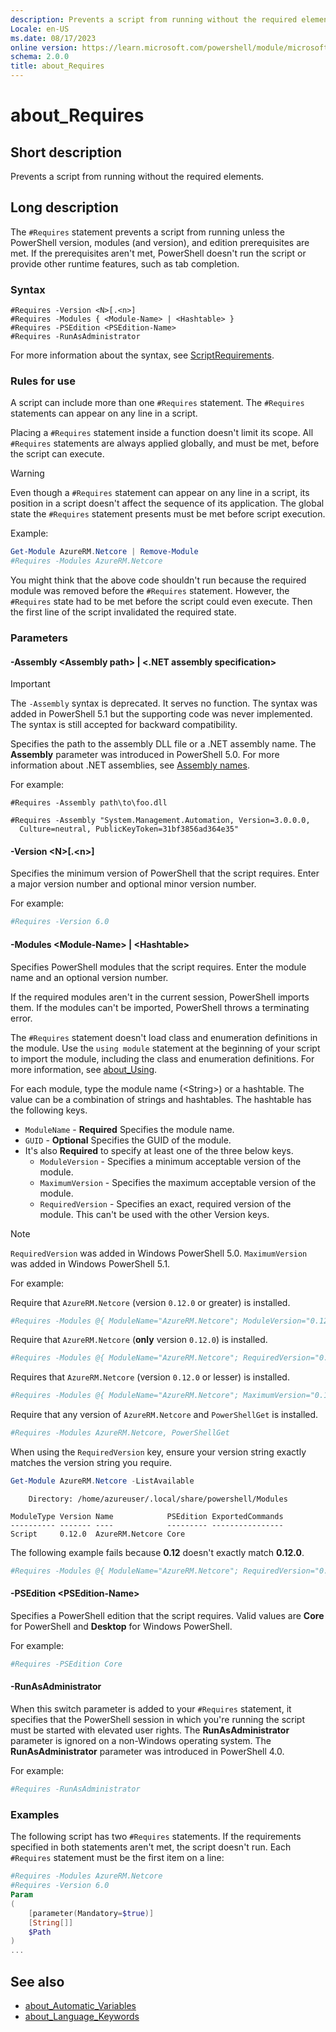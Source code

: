 ```yaml
---
description: Prevents a script from running without the required elements.
Locale: en-US
ms.date: 08/17/2023
online version: https://learn.microsoft.com/powershell/module/microsoft.powershell.core/about/about_requires?view=powershell-7.6&WT.mc_id=ps-gethelp
schema: 2.0.0
title: about_Requires
---
```


# about_Requires

## Short description

Prevents a script from running without the required elements.

## Long description

The `#Requires` statement prevents a script from running unless the PowerShell
version, modules (and version), and edition
prerequisites are met. If the prerequisites aren't met, PowerShell doesn't run
the script or provide other runtime features, such as tab completion.

### Syntax

```
#Requires -Version <N>[.<n>]
#Requires -Modules { <Module-Name> | <Hashtable> }
#Requires -PSEdition <PSEdition-Name>
#Requires -RunAsAdministrator
```

For more information about the syntax, see
[ScriptRequirements](/dotnet/api/system.management.automation.language.scriptrequirements).

### Rules for use

A script can include more than one `#Requires` statement. The `#Requires`
statements can appear on any line in a script.

Placing a `#Requires` statement inside a function doesn't limit its scope. All
`#Requires` statements are always applied globally, and must be met, before the
script can execute.

> [!WARNING]
> Even though a `#Requires` statement can appear on any line in a script, its
> position in a script doesn't affect the sequence of its application. The
> global state the `#Requires` statement presents must be met before script
> execution.

Example:

```powershell
Get-Module AzureRM.Netcore | Remove-Module
#Requires -Modules AzureRM.Netcore
```

You might think that the above code shouldn't run because the required module
was removed before the `#Requires` statement. However, the `#Requires` state
had to be met before the script could even execute. Then the first line of the
script invalidated the required state.

### Parameters

#### -Assembly \<Assembly path> | \<.NET assembly specification>

> [!IMPORTANT]
> The `-Assembly` syntax is deprecated. It serves no function. The syntax was
> added in PowerShell 5.1 but the supporting code was never implemented. The
> syntax is still accepted for backward compatibility.

Specifies the path to the assembly DLL file or a .NET assembly name. The
**Assembly** parameter was introduced in PowerShell 5.0. For more information
about .NET assemblies, see [Assembly names](/dotnet/standard/assembly/names).

For example:

```
#Requires -Assembly path\to\foo.dll
```

```
#Requires -Assembly "System.Management.Automation, Version=3.0.0.0,
  Culture=neutral, PublicKeyToken=31bf3856ad364e35"
```

#### -Version \<N\>[.\<n\>]

Specifies the minimum version of PowerShell that the script requires. Enter a
major version number and optional minor version number.

For example:

```powershell
#Requires -Version 6.0
```

#### -Modules \<Module-Name\> | \<Hashtable\>

Specifies PowerShell modules that the script requires. Enter the module name
and an optional version number.

If the required modules aren't in the current session, PowerShell imports them.
If the modules can't be imported, PowerShell throws a terminating error.

The `#Requires` statement doesn't load class and enumeration definitions in the
module. Use the `using module` statement at the beginning of your script to
import the module, including the class and enumeration definitions. For more
information, see [about_Using](about_Using.md).

For each module, type the module name (\<String\>) or a hashtable. The value
can be a combination of strings and hashtables. The hashtable has the
following keys.

- `ModuleName` - **Required** Specifies the module name.
- `GUID` - **Optional** Specifies the GUID of the module.
- It's also **Required** to specify at least one of the three below keys.
  - `ModuleVersion` - Specifies a minimum acceptable version of the module.
  - `MaximumVersion` - Specifies the maximum acceptable version of the module.
  - `RequiredVersion` - Specifies an exact, required version of the module.
    This can't be used with the other Version keys.

> [!NOTE]
> `RequiredVersion` was added in Windows PowerShell 5.0.
> `MaximumVersion` was added in Windows PowerShell 5.1.

For example:

Require that `AzureRM.Netcore` (version `0.12.0` or greater) is installed.

```powershell
#Requires -Modules @{ ModuleName="AzureRM.Netcore"; ModuleVersion="0.12.0" }
```

Require that `AzureRM.Netcore` (**only** version `0.12.0`) is installed.

```powershell
#Requires -Modules @{ ModuleName="AzureRM.Netcore"; RequiredVersion="0.12.0" }
```

Requires that `AzureRM.Netcore` (version `0.12.0` or lesser) is installed.

```powershell
#Requires -Modules @{ ModuleName="AzureRM.Netcore"; MaximumVersion="0.12.0" }
```

Require that any version of `AzureRM.Netcore` and `PowerShellGet` is installed.

```powershell
#Requires -Modules AzureRM.Netcore, PowerShellGet
```

When using the `RequiredVersion` key, ensure your version string exactly
matches the version string you require.

```powershell
Get-Module AzureRM.Netcore -ListAvailable
```

```Output
    Directory: /home/azureuser/.local/share/powershell/Modules

ModuleType Version Name            PSEdition ExportedCommands
---------- ------- ----            --------- ----------------
Script     0.12.0  AzureRM.Netcore Core
```

The following example fails because **0.12** doesn't exactly match **0.12.0**.

```powershell
#Requires -Modules @{ ModuleName="AzureRM.Netcore"; RequiredVersion="0.12" }
```

#### -PSEdition \<PSEdition-Name\>

Specifies a PowerShell edition that the script requires. Valid values are
**Core** for PowerShell and **Desktop** for Windows PowerShell.

For example:

```powershell
#Requires -PSEdition Core
```

#### -RunAsAdministrator

When this switch parameter is added to your `#Requires` statement, it specifies
that the PowerShell session in which you're running the script must be started
with elevated user rights. The **RunAsAdministrator** parameter is ignored on a
non-Windows operating system. The **RunAsAdministrator** parameter was
introduced in PowerShell 4.0.

For example:

```powershell
#Requires -RunAsAdministrator
```

### Examples

The following script has two `#Requires` statements. If the requirements
specified in both statements aren't met, the script doesn't run. Each
`#Requires` statement must be the first item on a line:

```powershell
#Requires -Modules AzureRM.Netcore
#Requires -Version 6.0
Param
(
    [parameter(Mandatory=$true)]
    [String[]]
    $Path
)
...
```

## See also

- [about_Automatic_Variables](about_Automatic_Variables.md)
- [about_Language_Keywords](about_Language_Keywords.md)
